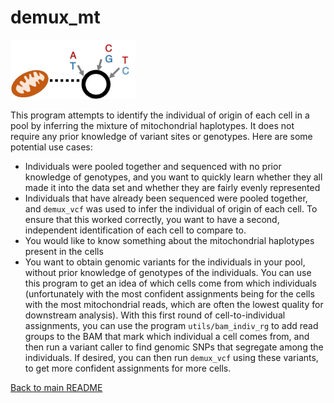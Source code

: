 # demux_mt
<p>
<img src="../img/mito.png" width="200px" alt="demux_mt" />
</p>

This program attempts to identify the individual of origin of each cell in a pool by inferring the mixture of mitochondrial haplotypes. It does not require any prior knowledge of variant sites or genotypes. Here are some potential use cases:

* Individuals were pooled together and sequenced with no prior knowledge of genotypes, and you want to quickly learn whether they all made it into the data set and whether they are fairly evenly represented
* Individuals that have already been sequenced were pooled together, and `demux_vcf` was used to infer the individual of origin of each cell. To ensure that this worked correctly, you want to have a second, independent identification of each cell to compare to.
* You would like to know something about the mitochondrial haplotypes present in the cells
* You want to obtain genomic variants for the individuals in your pool, without prior knowledge of genotypes of the individuals. You can use this program to get an idea of which cells come from which individuals (unfortunately with the most confident assignments being for the cells with the most mitochondrial reads, which are often the lowest quality for downstream analysis). With this first round of cell-to-individual assignments, you can use the program `utils/bam_indiv_rg` to add read groups to the BAM that mark which individual a cell comes from, and then run a variant caller to find genomic SNPs that segregate among the individuals. If desired, you can then run `demux_vcf` using these variants, to get more confident assignments for more cells. 

[Back to main README](../README.md)
